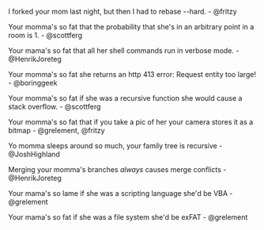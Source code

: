 I forked your mom last night, but then I had to rebase --hard. - @fritzy

Your momma's so fat that the probability that she's in an arbitrary point in a room is 1. - @scottferg

Your mama's so fat that all her shell commands run in verbose mode. - @HenrikJoreteg

Your momma's so fat she returns an http 413 error: Request entity too large! - @boringgeek

Your momma's so fat if she was a recursive function she would cause a stack overflow. - @scottferg

Your momma's so fat that if you take a pic of her your camera stores it as a bitmap - @grelement, @fritzy

Yo momma sleeps around so much, your family tree is recursive - @JoshHighland

Merging your momma's branches *always* causes merge conflicts - @HenrikJoreteg

Your mama's so lame if she was a scripting language she'd be VBA - @grelement

Your mama's so fat if she was a file system she'd be exFAT - @grelement